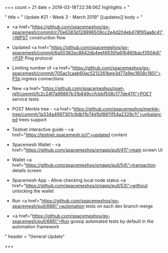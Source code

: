 +++
count = 21
date = 2019-03-18T22:38:06Z
highlights = "<p></p>"
title = " Update #21 - Week 3 - March 2019"
[[updates]]
body = "<ul><li><p><a href=\"https://github.com/spacemeshos/go-spacemesh/commit/c70e6383d128996509cc2e4d204eb478f95aa8c4\">NIPST construction flow</a></p></li><li><p>Updated <a href=\"https://github.com/spacemeshos/go-spacemesh/commit/6a50382ec8842db4eef4930fa616460bacf3504d\">P2P Ping protocol</a></p></li><li><p>Limiting number of <a href=\"https://github.com/spacemeshos/go-spacemesh/commit/705ac1caeb60ac5212261bee3d77a9ec1858c185\">P2p ingress connections</a></p></li><li><p>New <a href=\"https://github.com/spacemeshos/poet-ref/commit/fc2c24f7a98867b31b849ccfcbbf508c177de411\">POET service tests</a></p></li><li><p>POST Merkle tree - <a href=\"https://github.com/spacemeshos/merkle-tree/commit/1a334a4997301c9db11b74d1bf8811f54a2329c1\">unbalanced trees support</a></p></li><li><p>Testnet interactive guide - <a href=\"https://testnet.spacemesh.io/\">updated content</a></p></li><li><p>Spacemesh Wallet - <a href=\"https://github.com/spacemeshos/smapp/pull/41\">main screen UI</a></p></li><li><p>Wallet <a href=\"https://github.com/spacemeshos/smapp/pull/54\">transaction details screen</a></p></li><li><p>Spacemesh App - Allow checking local node status <a href=\"https://github.com/spacemeshos/smapp/pull/53\">without unlocking the wallet</a></p></li><li><p>Run <a href=\"https://github.com/spacemeshos/go-spacemesh/pull/666\">automation tests</a> on each dev branch merge</p></li><li><p><a href=\"https://github.com/spacemeshos/go-spacemesh/pull/666\">Run gossip automated tests by default</a> in the automation framework</p></li></ul>"
header = "General Update"

+++
